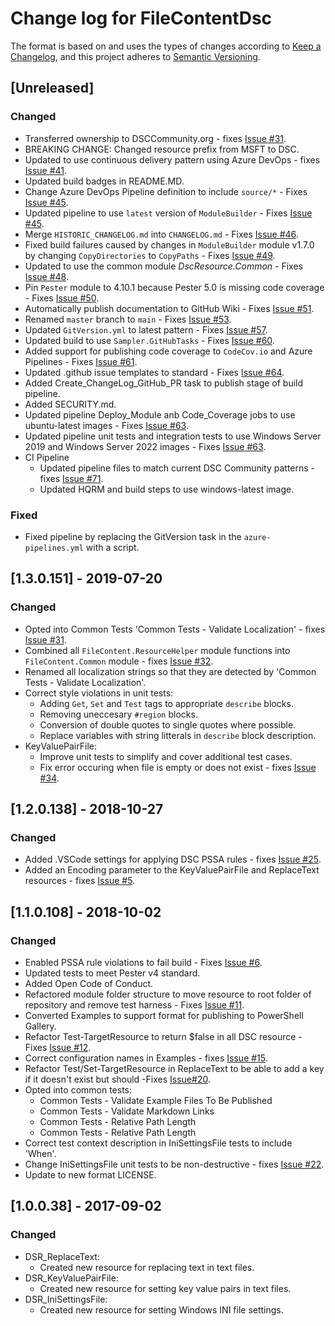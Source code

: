 # Change log for FileContentDsc

The format is based on and uses the types of changes according to [Keep a Changelog](https://keepachangelog.com/en/1.0.0/),
and this project adheres to [Semantic Versioning](https://semver.org/spec/v2.0.0.html).

## [Unreleased]

### Changed

- Transferred ownership to DSCCommunity.org -
  fixes [Issue #31](https://github.com/dsccommunity/FileContentDsc/issues/39).
- BREAKING CHANGE: Changed resource prefix from MSFT to DSC.
- Updated to use continuous delivery pattern using Azure DevOps - fixes
  [Issue #41](https://github.com/dsccommunity/FileContentDsc/issues/41).
- Updated build badges in README.MD.
- Change Azure DevOps Pipeline definition to include `source/*` - Fixes [Issue #45](https://github.com/dsccommunity/FileContentDsc/issues/45).
- Updated pipeline to use `latest` version of `ModuleBuilder` - Fixes [Issue #45](https://github.com/dsccommunity/FileContentDsc/issues/45).
- Merge `HISTORIC_CHANGELOG.md` into `CHANGELOG.md` - Fixes [Issue #46](https://github.com/dsccommunity/FileContentDsc/issues/46).
- Fixed build failures caused by changes in `ModuleBuilder` module v1.7.0
  by changing `CopyDirectories` to `CopyPaths` - Fixes [Issue #49](https://github.com/dsccommunity/FileContentDsc/issues/49).
- Updated to use the common module _DscResource.Common_ - Fixes [Issue #48](https://github.com/dsccommunity/FileContentDsc/issues/48).
- Pin `Pester` module to 4.10.1 because Pester 5.0 is missing code
  coverage - Fixes [Issue #50](https://github.com/dsccommunity/FileContentDsc/issues/50).
- Automatically publish documentation to GitHub Wiki - Fixes [Issue #51](https://github.com/dsccommunity/FileContentDsc/issues/51).
- Renamed `master` branch to `main` - Fixes [Issue #53](https://github.com/dsccommunity/FileContentDsc/issues/53).
- Updated `GitVersion.yml` to latest pattern - Fixes [Issue #57](https://github.com/dsccommunity/FileContentDsc/issues/57).
- Updated build to use `Sampler.GitHubTasks` - Fixes [Issue #60](https://github.com/dsccommunity/FileContentDsc/issues/60).
- Added support for publishing code coverage to `CodeCov.io` and
  Azure Pipelines - Fixes [Issue #61](https://github.com/dsccommunity/FileContentDsc/issues/61).
- Updated .github issue templates to standard - Fixes [Issue #64](https://github.com/dsccommunity/FileContentDsc/issues/64).
- Added Create_ChangeLog_GitHub_PR task to publish stage of build pipeline.
- Added SECURITY.md.
- Updated pipeline Deploy_Module anb Code_Coverage jobs to use ubuntu-latest
  images - Fixes [Issue #63](https://github.com/dsccommunity/FileContentDsc/issues/63).
- Updated pipeline unit tests and integration tests to use Windows Server 2019 and
  Windows Server 2022 images - Fixes [Issue #63](https://github.com/dsccommunity/FileContentDsc/issues/63).
- CI Pipeline
  - Updated pipeline files to match current DSC Community patterns - fixes [Issue #71](https://github.com/dsccommunity/FileContentDsc/issues/71).
  - Updated HQRM and build steps to use windows-latest image.

### Fixed

- Fixed pipeline by replacing the GitVersion task in the `azure-pipelines.yml`
  with a script.

## [1.3.0.151] - 2019-07-20

### Changed

- Opted into Common Tests 'Common Tests - Validate Localization' -
  fixes [Issue #31](https://github.com/PlagueHO/FileContentDsc/issues/32).
- Combined all `FileContent.ResourceHelper` module functions into
  `FileContent.Common` module - fixes [Issue #32](https://github.com/PlagueHO/FileContentDsc/issues/32).
- Renamed all localization strings so that they are detected by
  'Common Tests - Validate Localization'.
- Correct style violations in unit tests:
  - Adding `Get`, `Set` and `Test` tags to appropriate `describe` blocks.
  - Removing uneccesary `#region` blocks.
  - Conversion of double quotes to single quotes where possible.
  - Replace variables with string litterals in `describe` block description.
- KeyValuePairFile:
  - Improve unit tests to simplify and cover additional test cases.
  - Fix error occuring when file is empty or does not exist - fixes [Issue #34](https://github.com/PlagueHO/FileContentDsc/issues/34).

## [1.2.0.138] - 2018-10-27

### Changed

- Added .VSCode settings for applying DSC PSSA rules - fixes [Issue #25](https://github.com/PlagueHO/FileContentDsc/issues/25).
- Added an Encoding parameter to the KeyValuePairFile and ReplaceText
  resources - fixes [Issue #5](https://github.com/PlagueHO/FileContentDsc/issues/5).

## [1.1.0.108] - 2018-10-02

### Changed

- Enabled PSSA rule violations to fail build - Fixes [Issue #6](https://github.com/PlagueHO/FileContentDsc/issues/6).
- Updated tests to meet Pester v4 standard.
- Added Open Code of Conduct.
- Refactored module folder structure to move resource
  to root folder of repository and remove test harness - Fixes [Issue #11](https://github.com/PlagueHO/FileContentDsc/issues/11).
- Converted Examples to support format for publishing to PowerShell
  Gallery.
- Refactor Test-TargetResource to return $false in all DSC resource - Fixes
  [Issue #12](https://github.com/PlagueHO/FileContentDsc/issues/13).
- Correct configuration names in Examples - fixes [Issue #15](https://github.com/PowerShell/FileContentDsc/issues/15).
- Refactor Test/Set-TargetResource in ReplaceText to be able to add a key if it
  doesn't exist but should -Fixes
  [Issue#20](https://github.com/PlagueHO/FileContentDsc/issues/20).
- Opted into common tests:
  - Common Tests - Validate Example Files To Be Published
  - Common Tests - Validate Markdown Links
  - Common Tests - Relative Path Length
  - Common Tests - Relative Path Length
- Correct test context description in IniSettingsFile tests to include 'When'.
- Change IniSettingsFile unit tests to be non-destructive - fixes [Issue #22](https://github.com/PowerShell/FileContentDsc/issues/22).
- Update to new format LICENSE.

## [1.0.0.38] - 2017-09-02

### Changed

- DSR_ReplaceText:
  - Created new resource for replacing text in text files.
- DSR_KeyValuePairFile:
  - Created new resource for setting key value pairs in text files.
- DSR_IniSettingsFile:
  - Created new resource for setting Windows INI file settings.
